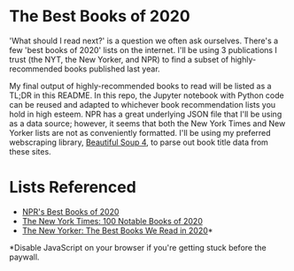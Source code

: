 # The Best Books of 2020
'What should I read next?' is a question we often ask ourselves. There's a few 'best books of 2020' lists on the internet. I'll be using 3 publications I trust (the NYT, the New Yorker, and NPR) to find a subset of highly-recommended books published last year.

My final output of highly-recommended books to read will be listed as a TL;DR in this README. In this repo, the Jupyter notebook with Python code can be reused and adapted to whichever book recommendation lists you hold in high esteem. NPR has a great underlying JSON file that I'll be using as a data source; however, it seems that both the New York Times and New Yorker lists are not as conveniently formatted. I'll be using my preferred webscraping library, [Beautiful Soup 4](https://www.crummy.com/software/BeautifulSoup/), to parse out book title data from these sites.

# Lists Referenced
- [NPR's Best Books of 2020](https://apps.npr.org/best-books/#tags=staff+picks&view=covers&year=2020)
- [The New York Times: 100 Notable Books of 2020](https://www.nytimes.com/interactive/2020/books/notable-books.html)
- [The New Yorker: The Best Books We Read in 2020](https://www.newyorker.com/culture/2020-in-review/the-best-books-we-read-in-2020)*

*Disable JavaScript on your browser if you're getting stuck before the paywall.
